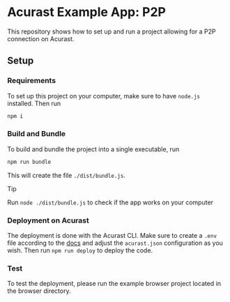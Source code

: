# Acurast Example App: P2P

This repository shows how to set up and run a project allowing for a P2P connection on Acurast.

## Setup

### Requirements

To set up this project on your computer, make sure to have `node.js` installed. Then run

```bash
npm i
```

### Build and Bundle

To build and bundle the project into a single executable, run

```bash
npm run bundle
```

This will create the file `./dist/bundle.js`.

> [!TIP]
> Run `node ./dist/bundle.js` to check if the app works on your computer

### Deployment on Acurast

The deployment is done with the Acurast CLI. Make sure to create a `.env` file according to the [docs](https://github.com/Acurast/acurast-cli?tab=readme-ov-file#example-configuration) and adjust the `acurast.json` configuration as you wish. Then run `npm run deploy` to deploy the code.

### Test

To test the deployment, please run the example browser project located in the browser directory.
